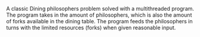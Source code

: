 A classic Dining philosophers problem solved with a multithreaded program. The program takes in the amount of philosophers, which is also the amount of forks available in the dining table. The program feeds the philosophers in turns with the limited resources (forks) when given reasonable input.
